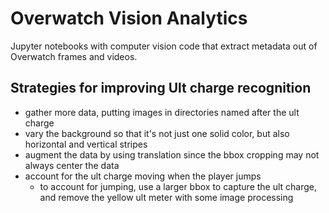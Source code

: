 # Overwatch Vision Analytics

Jupyter notebooks with computer vision code that extract metadata out of Overwatch frames and videos.

## Strategies for improving Ult charge recognition 
* gather more data, putting images in directories named after the ult charge
* vary the background so that it's not just one solid color, but also horizontal and vertical stripes
* augment the data by using translation since the bbox cropping may not always center the data
* account for the ult charge moving when the player jumps
  * to account for jumping, use a larger bbox to capture the ult charge, and remove the yellow ult meter with some image processing
